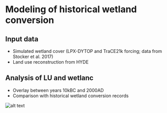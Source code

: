 # Modeling of historical wetland conversion

## Input data 
* Simulated wetland cover (LPX-DYTOP and TraCE21k forcing; data from Stocker et al. 2017)
* Land use reconstruction from HYDE


## Analysis of LU and wetlanc 
* Overlay between years 10kBC and 2000AD 
* Comparison with historical wetland conversion records


![alt text](https://s3.us-east-2.amazonaws.com/holocenewetlandloss/inund_stocker_post10k_v6.gif "Logo Title Text 1")
